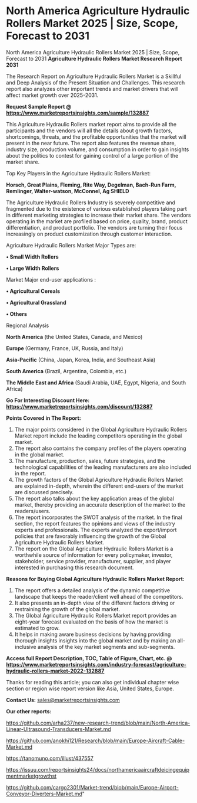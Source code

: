 # North America Agriculture Hydraulic Rollers Market 2025 | Size, Scope, Forecast to 2031
 North America Agriculture Hydraulic Rollers Market 2025 | Size, Scope, Forecast to 2031
<strong>Agriculture Hydraulic Rollers Market Research Report 2031</strong>

The Research Report on Agriculture Hydraulic Rollers Market is a Skillful and Deep Analysis of the Present Situation and Challenges. This research report also analyzes other important trends and market drivers that will affect market growth over 2025-2031.

<strong>Request Sample Report @ <a href=https://www.marketreportsinsights.com/sample/132887>https://www.marketreportsinsights.com/sample/132887</a></strong>

This Agriculture Hydraulic Rollers market report aims to provide all the participants and the vendors will all the details about growth factors, shortcomings, threats, and the profitable opportunities that the market will present in the near future. The report also features the revenue share, industry size, production volume, and consumption in order to gain insights about the politics to contest for gaining control of a large portion of the market share.

Top Key Players in the Agriculture Hydraulic Rollers Market:

<strong>Horsch, Great Plains, Fleming, Rite Way, Degelman, Bach-Run Farm, Remlinger, Walter-watson, McConnel, Ag SHIELD</strong>

The Agriculture Hydraulic Rollers Industry is severely competitive and fragmented due to the existence of various established players taking part in different marketing strategies to increase their market share. The vendors operating in the market are profiled based on price, quality, brand, product differentiation, and product portfolio. The vendors are turning their focus increasingly on product customization through customer interaction.

Agriculture Hydraulic Rollers Market Major Types are:

<strong>• Small Width Rollers

• Large Width Rollers</strong>

Market Major end-user applications :

<strong>• Agricultural Cereals

• Agricultural Grassland

• Others</strong>

Regional Analysis

</u><strong><b>North America</b></strong> (the United States, Canada, and Mexico)

<strong><b>Europe </b></strong>(Germany, France, UK, Russia, and Italy)

<strong><b>Asia-Pacific</b></strong> (China, Japan, Korea, India, and Southeast Asia)

<strong><b>South America</b></strong> (Brazil, Argentina, Colombia, etc.)

<strong><b>The Middle East and Africa</b></strong> (Saudi Arabia, UAE, Egypt, Nigeria, and South Africa)

<strong>Go For Interesting Discount Here: <a href=https://www.marketreportsinsights.com/discount/132887>https://www.marketreportsinsights.com/discount/132887</a></strong>

<strong>Points Covered in The Report:</strong>
<ol>
  <li>The major points considered in the Global Agriculture Hydraulic Rollers Market report include the leading competitors operating in the global market.</li>
  <li>The report also contains the company profiles of the players operating in the global market.</li>
  <li>The manufacture, production, sales, future strategies, and the technological capabilities of the leading manufacturers are also included in the report.</li>
  <li>The growth factors of the Global Agriculture Hydraulic Rollers Market are explained in-depth, wherein the different end-users of the market are discussed precisely.</li>
  <li>The report also talks about the key application areas of the global market, thereby providing an accurate description of the market to the readers/users.</li>
  <li>The report incorporates the SWOT analysis of the market. In the final section, the report features the opinions and views of the industry experts and professionals. The experts analyzed the export/import policies that are favorably influencing the growth of the Global Agriculture Hydraulic Rollers Market.</li>
  <li>The report on the Global Agriculture Hydraulic Rollers Market is a worthwhile source of information for every policymaker, investor, stakeholder, service provider, manufacturer, supplier, and player interested in purchasing this research document.</li>
</ol>
<strong>Reasons for Buying Global Agriculture Hydraulic Rollers Market Report:</strong>

<ol>
  <li>The report offers a detailed analysis of the dynamic competitive landscape that keeps the reader/client well ahead of the competitors.</li>
  <li>It also presents an in-depth view of the different factors driving or restraining the growth of the global market.</li>
  <li>The Global Agriculture Hydraulic Rollers Market report provides an eight-year forecast evaluated on the basis of how the market is estimated to grow.</li>
  <li>It helps in making aware business decisions by having providing thorough insights insights into the global market and by making an all-inclusive analysis of the key market segments and sub-segments.</li>
</ol>
<strong>Access full Report Description, TOC, Table of Figure, Chart, etc. @ <a href=https://www.marketreportsinsights.com/industry-forecast/agriculture-hydraulic-rollers-market-2022-132887>https://www.marketreportsinsights.com/industry-forecast/agriculture-hydraulic-rollers-market-2022-132887</a></strong>


Thanks for reading this article; you can also get individual chapter wise section or region wise report version like Asia, United States, Europe.

<strong>Contact Us:</strong>
sales@marketreportsinsights.com

<strong>Our other reports:</strong>

<a href=https://github.com/arha237/new-research-trend/blob/main/North-America-Linear-Ultrasound-Transducers-Market.md>https://github.com/arha237/new-research-trend/blob/main/North-America-Linear-Ultrasound-Transducers-Market.md</a>

<a href=https://github.com/anokhi121/Research/blob/main/Europe-Aircraft-Cable-Market.md>https://github.com/anokhi121/Research/blob/main/Europe-Aircraft-Cable-Market.md</a>

<a href=https://tanomuno.com/illust/437557>https://tanomuno.com/illust/437557</a>

<a href=https://issuu.com/reportsinsights24/docs/northamericaaircraftdeicingequipmentmarketgrowthst>https://issuu.com/reportsinsights24/docs/northamericaaircraftdeicingequipmentmarketgrowthst</a>

<a href=https://github.com/cargo2301/Market-trend/blob/main/Europe-Airport-Conveyor-Diverters-Market.md>https://github.com/cargo2301/Market-trend/blob/main/Europe-Airport-Conveyor-Diverters-Market.md</a>"
